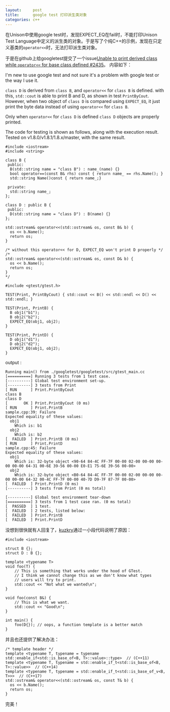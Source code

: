 ```yaml
---
layout:     post
title:      google test 打印派生类对象
categories: c++
---
```


在Unison中使用google test时，发现EXPECT_EQ在fail时，不能打印Unison Test Language中定义的派生类的对象。于是写了个纯C++的示例，发现在只定义基类的`operator<<`时，无法打印派生类对象。

于是在github上给googletest提交了一个issue[Unable to print derived class while `operator<<` for base class defined #2435](https://github.com/google/googletest/issues/2435)。
内容如下：

I'm new to use google test and not sure it's a problem with google test or the
way I use it.

`class D` is derived from `class B`, and `operator<<` for `class B` is defined.
with this, `std::cout` is able to print B and D, as shown in test `PrintByCout`.
However, when two object of `class D` is compared using `EXPECT_EQ`, it just
print the byte data instead of using `operator<<` for `class B`.

Only when `operator<<` for `class D` is defined `class D` objects are properly
printed.

The code for testing is shown as follows, along with the execution result.
Tested on v1.8.0/v1.8.1/1.8.x/master, with the same result.

```
#include <iostream>
#include <string>

class B {
 public:
  B(std::string name = "class B") : name_(name) {}
  bool operator==(const B& rhs) const { return name_ == rhs.Name(); }
  std::string Name()const { return name_;}

 private:
  std::string name_;
};

class D : public B {
 public:
  D(std::string name = "class D") : B(name) {}
};

std::ostream& operator<<(std::ostream& os, const B& b) {
  os << b.Name();
  return os;
}

/* without this operator<< for D, EXPECT_EQ won't print D properly */
/*
std::ostream& operator<<(std::ostream& os, const D& b) {
  os << b.Name();
  return os;
}
*/

#include <gtest/gtest.h>

TEST(Print, PrintByCout) { std::cout << B() << std::endl << D() << std::endl; }

TEST(Print, PrintB) {
  B obj1("b1");
  B obj2("b2");
  EXPECT_EQ(obj1, obj2);
}

TEST(Print, PrintD) {
  D obj1("d1");
  D obj2("d2");
  EXPECT_EQ(obj1, obj2);
}
```
output :
```
Running main() from ./googletest/googletest/src/gtest_main.cc
[==========] Running 3 tests from 1 test case.
[----------] Global test environment set-up.
[----------] 3 tests from Print
[ RUN      ] Print.PrintByCout
class B
class D
[       OK ] Print.PrintByCout (0 ms)
[ RUN      ] Print.PrintB
sample.cpp:39: Failure
Expected equality of these values:
  obj1
    Which is: b1
  obj2
    Which is: b2
[  FAILED  ] Print.PrintB (0 ms)
[ RUN      ] Print.PrintD
sample.cpp:45: Failure
Expected equality of these values:
  obj1
    Which is: 32-byte object <90-64 84-4C FF-7F 00-00 02-00 00-00 00-00 00-00 64-31 00-6E 39-56 00-00 E0-E1 75-6E 39-56 00-00>
  obj2
    Which is: 32-byte object <B0-64 84-4C FF-7F 00-00 02-00 00-00 00-00 00-00 64-32 00-4C FF-7F 00-00 40-7D D9-7F 87-7F 00-00>
[  FAILED  ] Print.PrintD (0 ms)
[----------] 3 tests from Print (0 ms total)

[----------] Global test environment tear-down
[==========] 3 tests from 1 test case ran. (0 ms total)
[  PASSED  ] 1 test.
[  FAILED  ] 2 tests, listed below:
[  FAILED  ] Print.PrintB
[  FAILED  ] Print.PrintD
```

没想到很快就有人回复了，[kuzkry](https://github.com/kuzkry)通过一小段代码说明了原因：
```
#include <iostream>

struct B {};
struct D : B {};

template <typename T>
void foo(T) {
    // This is something that works under the hood of GTest.
    // I think we cannot change this as we don't know what types
    // users will try to print.
    std::cout << "Not what we wanted\n";
}

void foo(const B&) {
    // This is what we want.
    std::cout << "Good\n";
}

int main() {
    foo(D{}); // oops, a function template is a better match
}
```
并且也还提供了解决办法：
```
/* template header */
template <typename T, typename = typename std::enable_if<std::is_base_of<B, T>::value>::type>  // (C++11)
template <typename T, typename = std::enable_if_t<std::is_base_of<B, T>::value>>  // (C++14)
template <typename T, typename = std::enable_if_t<std::is_base_of_v<B, T>>>  // (C++17)
std::ostream& operator<<(std::ostream& os, const T& b) {
  os << b.Name();
  return os;
}
```
完美！


